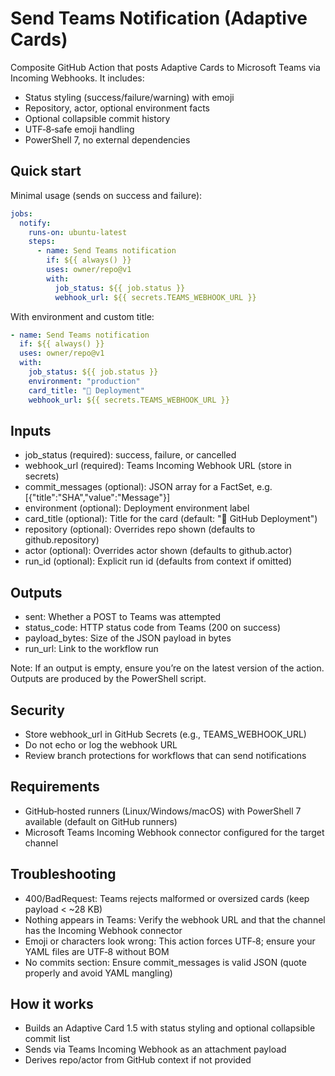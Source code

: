 # Send Teams Notification (Adaptive Cards)

Composite GitHub Action that posts Adaptive Cards to Microsoft Teams via Incoming Webhooks. It includes:
- Status styling (success/failure/warning) with emoji
- Repository, actor, optional environment facts
- Optional collapsible commit history
- UTF‑8‑safe emoji handling
- PowerShell 7, no external dependencies

## Quick start

Minimal usage (sends on success and failure):

```yaml
jobs:
  notify:
    runs-on: ubuntu-latest
    steps:
      - name: Send Teams notification
        if: ${{ always() }}
        uses: owner/repo@v1
        with:
          job_status: ${{ job.status }}
          webhook_url: ${{ secrets.TEAMS_WEBHOOK_URL }}
```

With environment and custom title:

```yaml
- name: Send Teams notification
  if: ${{ always() }}
  uses: owner/repo@v1
  with:
    job_status: ${{ job.status }}
    environment: "production"
    card_title: "🔔 Deployment"
    webhook_url: ${{ secrets.TEAMS_WEBHOOK_URL }}
```

## Inputs

- job_status (required): success, failure, or cancelled
- webhook_url (required): Teams Incoming Webhook URL (store in secrets)
- commit_messages (optional): JSON array for a FactSet, e.g. [{"title":"SHA","value":"Message"}]
- environment (optional): Deployment environment label
- card_title (optional): Title for the card (default: "🔔 GitHub Deployment")
- repository (optional): Overrides repo shown (defaults to github.repository)
- actor (optional): Overrides actor shown (defaults to github.actor)
- run_id (optional): Explicit run id (defaults from context if omitted)

## Outputs

- sent: Whether a POST to Teams was attempted
- status_code: HTTP status code from Teams (200 on success)
- payload_bytes: Size of the JSON payload in bytes
- run_url: Link to the workflow run

Note: If an output is empty, ensure you’re on the latest version of the action. Outputs are produced by the PowerShell script.

## Security

- Store webhook_url in GitHub Secrets (e.g., TEAMS_WEBHOOK_URL)
- Do not echo or log the webhook URL
- Review branch protections for workflows that can send notifications

## Requirements

- GitHub‑hosted runners (Linux/Windows/macOS) with PowerShell 7 available (default on GitHub runners)
- Microsoft Teams Incoming Webhook connector configured for the target channel

## Troubleshooting

- 400/BadRequest: Teams rejects malformed or oversized cards (keep payload < ~28 KB)
- Nothing appears in Teams: Verify the webhook URL and that the channel has the Incoming Webhook connector
- Emoji or characters look wrong: This action forces UTF‑8; ensure your YAML files are UTF‑8 without BOM
- No commits section: Ensure commit_messages is valid JSON (quote properly and avoid YAML mangling)

## How it works

- Builds an Adaptive Card 1.5 with status styling and optional collapsible commit list
- Sends via Teams Incoming Webhook as an attachment payload
- Derives repo/actor from GitHub context if not provided
